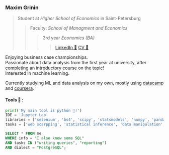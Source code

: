 ###  Maxim Grinin

> Student at *Higher School of Economics* in Saint-Petersburg
>> Faculty: *School of Managment and Economics*
>>> 3rd year *Economics (BA)*
>>>> [LinkedIn 💼](https://www.linkedin.com/in/mkgrinin/) [CV 📃](https://www.dropbox.com/s/e3ci9s6xp4t8qsl/CV_Grinin_En.pdf?dl=0)

Enjoying business case championships.  
Passionate about data analysis from the first year at university, after completing an introductory course on the topic!  
Interested in machine learning. 

Currently studying ML and data analysis on my own, mostly using [datacamp](https://www.delacamp.com) and [coursera](https://www.coursera.org).

#### Tools 🔧 :

```python
print('My main tool is python 🐍!')
IDE = 'Jupyter Lab'
libraries = ['selenium', 'bs4', 'scipy', 'statsmodels', 'numpy', 'pandas', 'matplotlib', 'seaborn', 'scikit-learn']
tasks = ['web scarpping', 'statistical inference', 'data manipulation', 'data visualization', 'machine learning']
```
```sql
SELECT * FROM me
WHERE info = "I also know some SQL"
AND tasks IN ("writing queries", "reporting")
AND dialect = "PostgreSQL";
```


